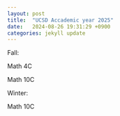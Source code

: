 ```yaml
---
layout: post
title:  "UCSD Accademic year 2025"
date:   2024-08-26 19:31:29 +0900
categories: jekyll update
---
```


Fall: 

Math 4C


Math 10C


Winter:


Math 10C




